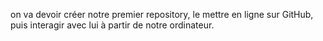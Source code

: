 on va devoir créer notre premier repository, le mettre en ligne sur GitHub, puis interagir avec lui à partir de notre ordinateur.
